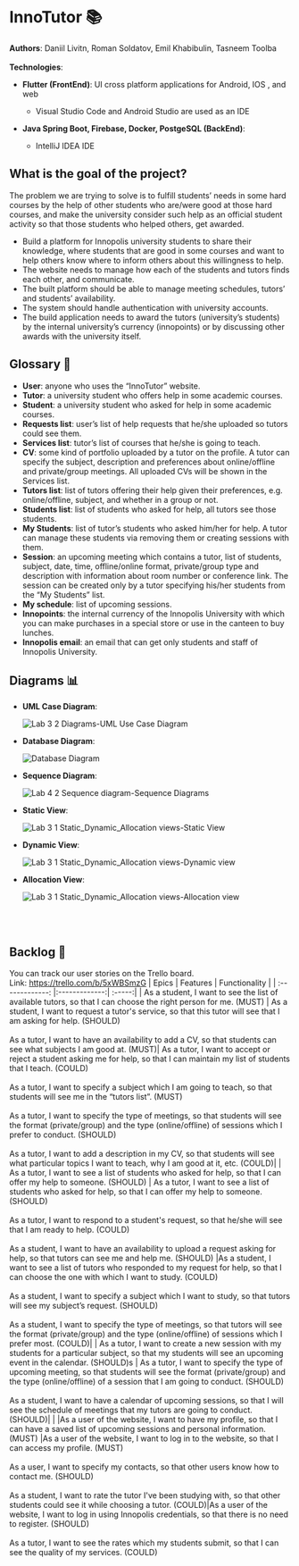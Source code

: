 # InnoTutor 📚
**Authors**: Daniil Livitn, Roman Soldatov, Emil Khabibulin, Tasneem Toolba
<br><br>
**Technologies**: <br>
* **Flutter (FrontEnd)**: UI cross platform applications for Android, IOS , and web
  * Visual Studio Code and Android Studio are used as an IDE

* **Java Spring Boot, Firebase, Docker, PostgeSQL (BackEnd)**: <br>
  * IntelliJ IDEA IDE

## What is the goal of the project?
The problem we are trying to solve is to fulfill students’ needs in some hard courses by the help of other students who are/were good at those hard courses, and make the university consider such help as an official student activity so that those students who helped others, get awarded. 
* Build a platform for Innopolis university students to share their knowledge, where students that are good in some courses and want to help others know where to inform others about this willingness to help.
* The website needs to manage how each of the students and tutors finds each other, and communicate.
* The built platform should be able to manage meeting schedules, tutors’ and students’ availability.
* The system should handle authentication with university accounts.
* The build application needs to award the tutors (university’s students) by the internal university’s currency (innopoints) or by discussing other awards with the university itself.
## Glossary 📝
* **User**: anyone who uses the “InnoTutor” website.
* **Tutor**: a university student who offers help in some academic courses.
* **Student**: a university student who asked for help in some academic courses.
* **Requests list**: user’s list of help requests that he/she uploaded so tutors could see them.
* **Services list**: tutor’s list of courses that he/she is going to teach.
* **CV**: some kind of portfolio uploaded by a tutor on the profile. A tutor can specify the subject, description and preferences about online/offline and private/group meetings. All uploaded CVs will be shown in the Services list.
* **Tutors list**: list of tutors offering their help given their preferences, e.g. online/offline, subject, and whether in a group or not.
* **Students list**: list of students who asked for help, all tutors see those students.
* **My Students**: list of tutor’s students who asked him/her for help. A tutor can manage these students via removing them or creating sessions with them.
* **Session**: an upcoming meeting which contains a tutor, list of students, subject, date, time, offline/online format, private/group type and description with information about room number or conference link. The session can be created only by a tutor specifying his/her students from the “My Students” list.
* **My schedule**: list of upcoming sessions.
* **Innopoints**: the internal currency of the Innopolis University with which you can make purchases in a special store or use in the canteen to buy lunches.
* **Innopolis email**: an email that can get only students and staff of Innopolis University.

## Diagrams 📊
* **UML Case Diagram**: <p>
![Lab 3 2  Diagrams-UML Use Case Diagram](https://user-images.githubusercontent.com/69918609/134770611-fb37f6cf-0597-4544-992b-d9e547ab09ad.jpg)
<!-- <img src="https://user-images.githubusercontent.com/69918609/134770611-fb37f6cf-0597-4544-992b-d9e547ab09ad.jpg" width=500 height=500>> -->
* **Database Diagram**: <p>
![Database Diagram](https://user-images.githubusercontent.com/69918609/134770631-84834784-166a-4934-aafc-e5c5952322c0.jpg)
* **Sequence Diagram**: <p>
![Lab 4 2  Sequence diagram-Sequence Diagrams](https://user-images.githubusercontent.com/69918609/134770645-c04453de-abd8-4a8d-895e-64d2c119eee3.jpg)
* **Static View**: <p>
![Lab 3 1  Static_Dynamic_Allocation views-Static View](https://user-images.githubusercontent.com/69918609/134770668-5b6cb7cf-cecf-44f4-9e2f-2698267a4875.jpg)
* **Dynamic View**: <p>
![Lab 3 1  Static_Dynamic_Allocation views-Dynamic view](https://user-images.githubusercontent.com/69918609/134770681-9bcfec20-69cf-49c3-8dc5-451aa73b84b5.jpg)
* **Allocation View**:<p>
![Lab 3 1  Static_Dynamic_Allocation views-Allocation view](https://user-images.githubusercontent.com/69918609/134770704-649a47ae-837a-4856-beb4-bfd72bed6a1f.jpg)
<br>
<br>

## Backlog 📃
You can track our user stories on the Trello board. <br>
Link: https://trello.com/b/5xWBSmzG
| Epics       | Features           | Functionality  |
| :-------------: |:-------------:| :-----:|
| As a student, I want to see the list of available tutors, so that I can choose the right person for me. (MUST) | As a student, I want to request a tutor's service, so that this tutor will see that I am asking for help. (SHOULD)<br><br> As a tutor, I want to have an availability to add a CV, so that students can see what subjects I am good at. (MUST)| As a tutor, I want to accept or reject a student asking me for help, so that I can maintain my list of students that I teach. (COULD) <br><br>As a tutor, I want to specify a subject which I am going to teach, so that students will see me in the “tutors list”. (MUST) <br><br> As a tutor, I want to specify the type of meetings, so that students will see the format (private/group) and the type (online/offline) of sessions which I prefer to conduct. (SHOULD) <br><br> As a tutor, I want to add a description in my CV, so that students will see what particular topics I want to teach, why I am good at it, etc. (COULD)|
| As a tutor, I want to see a list of students who asked for help, so that I can offer my help to someone. (SHOULD) | As a tutor, I want to see a list of students who asked for help, so that I can offer my help to someone. (SHOULD)<br><br>As a tutor, I want to respond to a student's request, so that he/she will see that I am ready to help. (COULD)<br><br>As a student, I want to have an availability to upload a request asking for help, so that tutors can see me and help me. (SHOULD) |As a student, I want to see a list of tutors who responded to my request for help, so that I can choose the one with which I want to study. (COULD)<br><br>As a student, I want to specify a subject which I want to study, so that tutors will see my subject’s request. (SHOULD)<br><br>As a student, I want to specify the type of meetings, so that tutors will see the format (private/group) and the type (online/offline) of sessions which I prefer most. (COULD)|
| As a tutor, I want to create a new session with my students for a particular subject, so that my students will see an upcoming event in the calendar. (SHOULD)s | As a tutor, I want to specify the type of upcoming meeting, so that students will see the format (private/group) and the type (online/offline) of a session that I am going to conduct. (SHOULD)<br><br> As a student, I want to have a calendar of upcoming sessions, so that I will see the schedule of meetings that my tutors are going to conduct. (SHOULD)|  |
|As a user of the website, I want to have my profile, so that I can have a saved list of upcoming sessions and personal information. (MUST) |As a user of the website, I want to log in to the website, so that I can access my profile. (MUST)<br><br>As a user, I want to specify my contacts, so that other users know how to contact me. (SHOULD)<br><br>As a student, I want to rate the tutor I've been studying with, so that other students could see it while choosing a tutor. (COULD)|As a user of the website, I want to log in using Innopolis credentials, so that there is no need to register. (SHOULD)<br><br>As a tutor, I want to see the rates which my students submit, so that I can see the quality of my services. (COULD)

